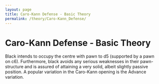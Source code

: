 ```yaml
---
layout: page
title: Caro-Kann Defense - Basic Theory
permalink: /theory/Caro-Kann_Defense/
---
```


# Caro-Kann Defense - Basic Theory

Black intends to occupy the centre with pawn to d5 (supported by a pawn on c6). Furthermore, black avoids any serious weaknesses in their pawn-structure and is assured of attaining a very solid, albeit slightly passive position.
A popular variation in the Caro-Kann opening is the Advance variation.
